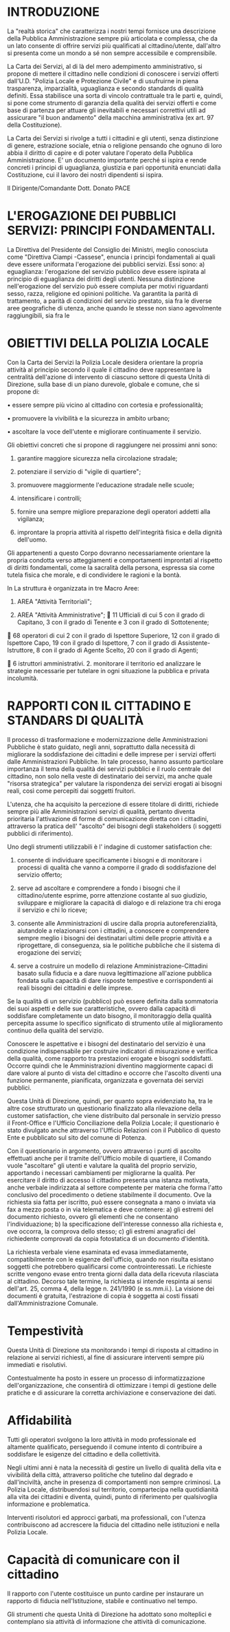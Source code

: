 # INTRODUZIONE
La "realtà storica" che caratterizza i nostri tempi fornisce una descrizione della Pubblica Amministrazione sempre più articolata e complessa, che da un lato consente di offrire servizi più qualificati al cittadino/utente, dall'altro si presenta come un mondo a sé non sempre accessibile e comprensibile.

La Carta dei Servizi, al di là del mero adempimento amministrativo, si propone di mettere il cittadino nelle condizioni di conoscere i servizi offerti dall'U.D. "Polizia Locale e Protezione Civile" e di usufruirne in piena trasparenza, imparzialità, uguaglianza e secondo standards di qualità definiti. Essa stabilisce una sorta di vincolo contrattuale tra le parti e, quindi, si pone come strumento di garanzia della qualità dei servizi offerti e come base di partenza per attuare gli inevitabili e necessari correttivi utili ad assicurare "il buon andamento" della macchina amministrativa (ex art. 97 della Costituzione).

La Carta dei Servizi si rivolge a tutti i cittadini e gli utenti, senza distinzione di genere, estrazione sociale, etnia o religione pensando che ognuno di loro abbia il diritto di capire e di poter valutare l'operato della Pubblica Amministrazione. E' un documento importante perché si ispira e rende concreti i principi di uguaglianza, giustizia e pari opportunità enunciati dalla Costituzione, cui il lavoro dei nostri dipendenti si ispira.

Il Dirigente/Comandante Dott. Donato PACE

# L'EROGAZIONE DEI PUBBLICI SERVIZI: PRINCIPI FONDAMENTALI.
La Direttiva del Presidente del Consiglio dei Ministri, meglio conosciuta come "Direttiva Ciampi -Cassese", enuncia i principi fondamentali ai quali deve essere uniformata l'erogazione dei pubblici servizi. Essi sono: a) eguaglianza: l'erogazione del servizio pubblico deve essere ispirata al principio di eguaglianza dei diritti degli utenti. Nessuna distinzione nell'erogazione del servizio può essere compiuta per motivi riguardanti sesso, razza, religione ed opinioni politiche. Va garantita la parità di trattamento, a parità di condizioni del servizio prestato, sia fra le diverse aree geografiche di utenza, anche quando le stesse non siano agevolmente raggiungibili, sia fra le 

# OBIETTIVI DELLA POLIZIA LOCALE
Con la Carta dei Servizi la Polizia Locale desidera orientare la propria attività al principio secondo il quale il cittadino deve rappresentare la centralità dell'azione di intervento di ciascuno settore di questa Unità di Direzione, sulla base di un piano durevole, globale e comune, che si propone di:

• essere sempre più vicino al cittadino con cortesia e professionalità;

• promuovere la vivibilità e la sicurezza in ambito urbano;

• ascoltare la voce dell'utente e migliorare continuamente il servizio.

Gli obiettivi concreti che si propone di raggiungere nei prossimi anni sono:

1. garantire maggiore sicurezza nella circolazione stradale;

2. potenziare il servizio di "vigile di quartiere";

3. promuovere maggiormente l'educazione stradale nelle scuole;

4. intensificare i controlli;

5. fornire una sempre migliore preparazione degli operatori addetti alla vigilanza;

6. improntare la propria attività al rispetto dell'integrità fisica e della dignità dell'uomo.

Gli appartenenti a questo Corpo dovranno necessariamente orientare la propria condotta verso atteggiamenti e comportamenti improntati al rispetto di diritti fondamentali, come la sacralità della persona, espressa sia come tutela fisica che morale, e di condividere le ragioni e la bontà.

In La struttura è organizzata in tre Macro Aree:

1. AREA "Attività Territoriali";

2. AREA "Attività Amministrative";  11 Ufficiali di cui 5 con il grado di Capitano, 3 con il grado di Tenente e 3 con il grado di Sottotenente;

 68 operatori di cui 2 con il grado di Ispettore Superiore, 12 con il grado di Ispettore Capo, 19 con il grado di Ispettore, 7 con il grado di Assistente-Istruttore, 8 con il grado di Agente Scelto, 20 con il grado di Agenti;

 6 istruttori amministrativi. 2. monitorare il territorio ed analizzare le strategie necessarie per tutelare in ogni situazione la pubblica e privata incolumità.

# RAPPORTI CON IL CITTADINO E STANDARS DI QUALITÀ
Il processo di trasformazione e modernizzazione delle Amministrazioni Pubbliche è stato guidato, negli anni, soprattutto dalla necessità di migliorare la soddisfazione dei cittadini e delle imprese per i servizi offerti dalle Amministrazioni Pubbliche. In tale processo, hanno assunto particolare importanza il tema della qualità dei servizi pubblici e il ruolo centrale del cittadino, non solo nella veste di destinatario dei servizi, ma anche quale "risorsa strategica" per valutare la rispondenza dei servizi erogati ai bisogni reali, così come percepiti dai soggetti fruitori.

L'utenza, che ha acquisito la percezione di essere titolare di diritti, richiede sempre più alle Amministrazioni servizi di qualità, pertanto diventa prioritaria l'attivazione di forme di comunicazione diretta con i cittadini, attraverso la pratica dell' "ascolto" dei bisogni degli stakeholders (i soggetti pubblici di riferimento).

Uno degli strumenti utilizzabili è l' indagine di customer satisfaction che:

1. consente di individuare specificamente i bisogni e di monitorare i processi di qualità che vanno a comporre il grado di soddisfazione del servizio offerto;

2. serve ad ascoltare e comprendere a fondo i bisogni che il cittadino/utente esprime, porre attenzione costante al suo giudizio, sviluppare e migliorare la capacità di dialogo e di relazione tra chi eroga il servizio e chi lo riceve;

3. consente alle Amministrazioni di uscire dalla propria autoreferenzialità, aiutandole a relazionarsi con i cittadini, a conoscere e comprendere sempre meglio i bisogni dei destinatari ultimi delle proprie attività e a riprogettare, di conseguenza, sia le politiche pubbliche che il sistema di erogazione dei servizi;

4. serve a costruire un modello di relazione Amministrazione-Cittadini basato sulla fiducia e a dare nuova legittimazione all'azione pubblica fondata sulla capacità di dare risposte tempestive e corrispondenti ai reali bisogni dei cittadini e delle imprese.

Se la qualità di un servizio (pubblico) può essere definita dalla sommatoria dei suoi aspetti e delle sue caratteristiche, ovvero dalla capacità di soddisfare completamente un dato bisogno, il monitoraggio della qualità percepita assume lo specifico significato di strumento utile al miglioramento continuo della qualità del servizio.

Conoscere le aspettative e i bisogni del destinatario del servizio è una condizione indispensabile per costruire indicatori di misurazione e verifica della qualità, come rapporto tra prestazioni erogate e bisogni soddisfatti. Occorre quindi che le Amministrazioni diventino maggiormente capaci di dare valore al punto di vista del cittadino e occorre che l'ascolto diventi una funzione permanente, pianificata, organizzata e governata dei servizi pubblici.

Questa Unità di Direzione, quindi, per quanto sopra evidenziato ha, tra le altre cose strutturato un questionario finalizzato alla rilevazione della customer satisfaction, che viene distribuito dal personale in servizio presso il Front-Office e l'Ufficio Conciliazione della Polizia Locale; il questionario è stato divulgato anche attraverso l'Ufficio Relazioni con il Pubblico di questo Ente e pubblicato sul sito del comune di Potenza.

Con il questionario in argomento, ovvero attraverso i punti di ascolto effettuati anche per il tramite dell'Ufficio mobile di quartiere, il Comando vuole "ascoltare" gli utenti e valutare la qualità del proprio servizio, apportando i necessari cambiamenti per migliorarne la qualità. Per esercitare il diritto di accesso il cittadino presenta una istanza motivata, anche verbale indirizzata al settore competente per materia che forma l'atto conclusivo del procedimento o detiene stabilmente il documento. Ove la richiesta sia fatta per iscritto, può essere consegnata a mano o inviata via fax a mezzo posta o in via telematica e deve contenere: a) gli estremi del documento richiesto, ovvero gli elementi che ne consentano l'individuazione; b) la specificazione dell'interesse connesso alla richiesta e, ove occorra, la comprova dello stesso; c) gli estremi anagrafici del richiedente comprovati da copia fotostatica di un documento d'identità.

La richiesta verbale viene esaminata ed evasa immediatamente, compatibilmente con le esigenze dell'ufficio, quando non risulta esistano soggetti che potrebbero qualificarsi come controinteressati. Le richieste scritte vengono evase entro trenta giorni dalla data della ricevuta rilasciata al cittadino. Decorso tale termine, la richiesta si intende respinta ai sensi dell'art. 25, comma 4, della legge n. 241/1990 (e ss.mm.ii.). La visione dei documenti è gratuita, l'estrazione di copia è soggetta ai costi fissati dall'Amministrazione Comunale.

# Tempestività
Questa Unità di Direzione sta monitorando i tempi di risposta al cittadino in relazione ai servizi richiesti, al fine di assicurare interventi sempre più immediati e risolutivi.

Contestualmente ha posto in essere un processo di informatizzazione dell'organizzazione, che consentirà di ottimizzare i tempi di gestione delle pratiche e di assicurare la corretta archiviazione e conservazione dei dati.

# Affidabilità
Tutti gli operatori svolgono la loro attività in modo professionale ed altamente qualificato, perseguendo il comune intento di contribuire a soddisfare le esigenze del cittadino e della collettività.

Negli ultimi anni è nata la necessità di gestire un livello di qualità della vita e vivibilità della città, attraverso politiche che tutelino dal degrado e dall'inciviltà, anche in presenza di comportamenti non sempre criminosi. La Polizia Locale, distribuendosi sul territorio, compartecipa nella quotidianità alla vita dei cittadini e diventa, quindi, punto di riferimento per qualsivoglia informazione e problematica.

Interventi risolutori ed approcci garbati, ma professionali, con l'utenza contribuiscono ad accrescere la fiducia del cittadino nelle istituzioni e nella Polizia Locale.

# Capacità di comunicare con il cittadino
Il rapporto con l'utente costituisce un punto cardine per instaurare un rapporto di fiducia nell'Istituzione, stabile e continuativo nel tempo.

Gli strumenti che questa Unità di Direzione ha adottato sono molteplici e contemplano sia attività di informazione che attività di comunicazione. 

